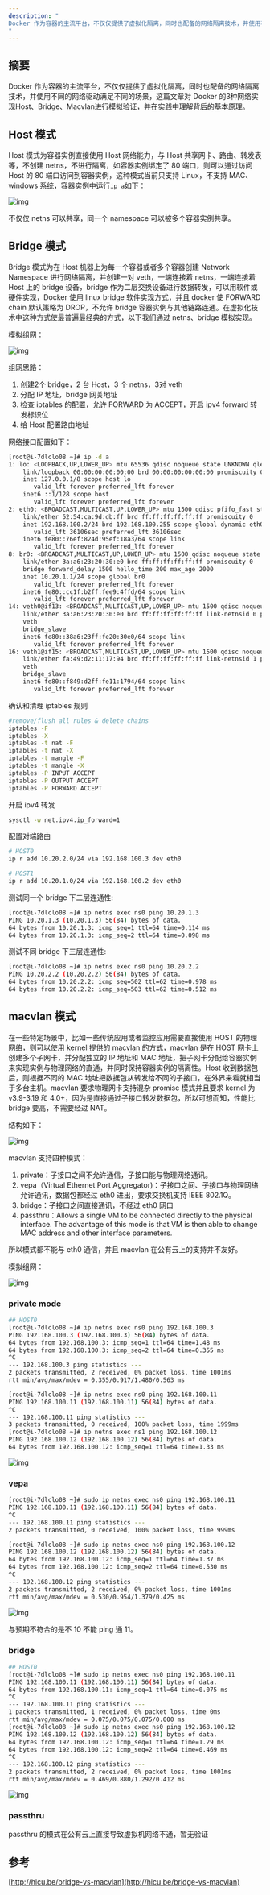 ```yaml
---
description: "
Docker 作为容器的主流平台，不仅仅提供了虚拟化隔离，同时也配备的网络隔离技术，并使用不同的网络驱动满足不同的场景，这篇文章对 Docker 的3种网络实现Host、Bridge、Macvlan进行模拟验证，并在实践中理解背后的基本原理。
"
---
```


## 摘要

Docker 作为容器的主流平台，不仅仅提供了虚拟化隔离，同时也配备的网络隔离技术，并使用不同的网络驱动满足不同的场景，这篇文章对 Docker 的3种网络实现Host、Bridge、Macvlan进行模拟验证，并在实践中理解背后的基本原理。

## Host 模式
Host 模式为容器实例直接使用 Host 网络能力，与 Host 共享网卡、路由、转发表等，不创建 netns，不进行隔离，如容器实例绑定了 80 端口，则可以通过访问 Host 的 80 端口访问到容器实例，这种模式当前只支持 Linux，不支持 MAC、windows 系统，容器实例中运行`ip a`如下：

![img](http://yangjunsss.github.io/images/docker_host.png)

不仅仅 netns 可以共享，同一个 namespace 可以被多个容器实例共享。

## Bridge 模式
Bridge 模式为在 Host 机器上为每一个容器或者多个容器创建 Network Namespace 进行网络隔离，并创建一对 veth，一端连接着 netns，一端连接着 Host 上的 bridge 设备，bridge 作为二层交换设备进行数据转发，可以用软件或硬件实现，Docker 使用 linux bridge 软件实现方式，并且 docker 使 FORWARD chain 默认策略为 DROP，不允许 bridge 容器实例与其他链路连通。在虚拟化技术中这种方式使最普遍最经典的方式，以下我们通过 netns、bridge 模拟实现。

模拟组网：

![img](http://yangjunsss.github.io/images/docker_bridge.png)

组网思路：
1. 创建2个 bridge，2 台 Host，3 个 netns，3对 veth
2. 分配 IP 地址，bridge 网关地址
3. 检查 iptables 的配置，允许 FORWARD 为 ACCEPT，开启 ipv4 forward 转发标识位
4. 给 Host 配置路由地址

网络接口配置如下：

```sh
[root@i-7dlclo08 ~]# ip -d a
1: lo: <LOOPBACK,UP,LOWER_UP> mtu 65536 qdisc noqueue state UNKNOWN qlen 1
    link/loopback 00:00:00:00:00:00 brd 00:00:00:00:00:00 promiscuity 0
    inet 127.0.0.1/8 scope host lo
       valid_lft forever preferred_lft forever
    inet6 ::1/128 scope host
       valid_lft forever preferred_lft forever
2: eth0: <BROADCAST,MULTICAST,UP,LOWER_UP> mtu 1500 qdisc pfifo_fast state UP qlen 1000
    link/ether 52:54:ca:9d:db:ff brd ff:ff:ff:ff:ff:ff promiscuity 0
    inet 192.168.100.2/24 brd 192.168.100.255 scope global dynamic eth0
       valid_lft 36106sec preferred_lft 36106sec
    inet6 fe80::76ef:824d:95ef:18a3/64 scope link
       valid_lft forever preferred_lft forever
8: br0: <BROADCAST,MULTICAST,UP,LOWER_UP> mtu 1500 qdisc noqueue state UP qlen 1000
    link/ether 3a:a6:23:20:30:e0 brd ff:ff:ff:ff:ff:ff promiscuity 0
    bridge forward_delay 1500 hello_time 200 max_age 2000
    inet 10.20.1.1/24 scope global br0
       valid_lft forever preferred_lft forever
    inet6 fe80::cc1f:b2ff:fee9:4ffd/64 scope link
       valid_lft forever preferred_lft forever
14: veth0@if13: <BROADCAST,MULTICAST,UP,LOWER_UP> mtu 1500 qdisc noqueue master br0 state UP qlen 1000
    link/ether 3a:a6:23:20:30:e0 brd ff:ff:ff:ff:ff:ff link-netnsid 0 promiscuity 1
    veth
    bridge_slave
    inet6 fe80::38a6:23ff:fe20:30e0/64 scope link
       valid_lft forever preferred_lft forever
16: veth1@if15: <BROADCAST,MULTICAST,UP,LOWER_UP> mtu 1500 qdisc noqueue master br0 state UP qlen 1000
    link/ether fa:49:d2:11:17:94 brd ff:ff:ff:ff:ff:ff link-netnsid 1 promiscuity 1
    veth
    bridge_slave
    inet6 fe80::f849:d2ff:fe11:1794/64 scope link
       valid_lft forever preferred_lft forever
```

确认和清理 iptables 规则
```sh
#remove/flush all rules & delete chains
iptables -F
iptables -X
iptables -t nat -F
iptables -t nat -X
iptables -t mangle -F
iptables -t mangle -X
iptables -P INPUT ACCEPT
iptables -P OUTPUT ACCEPT
iptables -P FORWARD ACCEPT
```

开启 ipv4 转发
```sh
sysctl -w net.ipv4.ip_forward=1
```

配置对端路由
```sh
# HOST0
ip r add 10.20.2.0/24 via 192.168.100.3 dev eth0

# HOST1
ip r add 10.20.1.0/24 via 192.168.100.2 dev eth0
```

测试同一个 bridge 下二层连通性:

```sh
[root@i-7dlclo08 ~]# ip netns exec ns0 ping 10.20.1.3
PING 10.20.1.3 (10.20.1.3) 56(84) bytes of data.
64 bytes from 10.20.1.3: icmp_seq=1 ttl=64 time=0.114 ms
64 bytes from 10.20.1.3: icmp_seq=2 ttl=64 time=0.098 ms
```

测试不同 bridge 下三层连通性:
```sh
[root@i-7dlclo08 ~]# ip netns exec ns0 ping 10.20.2.2
PING 10.20.2.2 (10.20.2.2) 56(84) bytes of data.
64 bytes from 10.20.2.2: icmp_seq=502 ttl=62 time=0.978 ms
64 bytes from 10.20.2.2: icmp_seq=503 ttl=62 time=0.512 ms
```

## macvlan 模式
在一些特定场景中，比如一些传统应用或者监控应用需要直接使用 HOST 的物理网络，则可以使用 kernel 提供的 macvlan 的方式，macvlan 是在 HOST 网卡上创建多个子网卡，并分配独立的 IP 地址和 MAC 地址，把子网卡分配给容器实例来实现实例与物理网络的直通，并同时保持容器实例的隔离性。Host 收到数据包后，则根据不同的 MAC 地址把数据包从转发给不同的子接口，在外界来看就相当于多台主机。macvlan 要求物理网卡支持混杂 promisc 模式并且要求 kernel 为 v3.9-3.19 和 4.0+，因为是直接通过子接口转发数据包，所以可想而知，性能比 bridge 要高，不需要经过 NAT。

结构如下：

![img](http://yangjunsss.github.io/images/macvlan/docker_macvlan_subeth.png)

macvlan 支持四种模式：
1. private：子接口之间不允许通信，子接口能与物理网络通讯。
2. vepa（Virtual Ethernet Port Aggregator)：子接口之间、子接口与物理网络允许通讯，数据包都经过 eth0 进出，要求交换机支持 IEEE 802.1Q。
3. bridge：子接口之间直接通讯，不经过 eth0 网口
4. passthru：Allows a single VM to be connected directly to the physical interface. The advantage of this mode is that VM is then able to change MAC address and other interface parameters.

所以模式都不能与 eth0 通信，并且 macvlan 在公有云上的支持并不友好。

模拟组网：

![img](http://yangjunsss.github.io/images/macvlan/docker_macvlan.png)

### private mode

```sh
## HOST0
[root@i-7dlclo08 ~]# ip netns exec ns0 ping 192.168.100.3
PING 192.168.100.3 (192.168.100.3) 56(84) bytes of data.
64 bytes from 192.168.100.3: icmp_seq=1 ttl=64 time=1.48 ms
64 bytes from 192.168.100.3: icmp_seq=2 ttl=64 time=0.355 ms
^C
--- 192.168.100.3 ping statistics ---
2 packets transmitted, 2 received, 0% packet loss, time 1001ms
rtt min/avg/max/mdev = 0.355/0.917/1.480/0.563 ms

[root@i-7dlclo08 ~]# ip netns exec ns0 ping 192.168.100.11
PING 192.168.100.11 (192.168.100.11) 56(84) bytes of data.
^C
--- 192.168.100.11 ping statistics ---
3 packets transmitted, 0 received, 100% packet loss, time 1999ms
[root@i-7dlclo08 ~]# ip netns exec ns1 ping 192.168.100.12
PING 192.168.100.12 (192.168.100.12) 56(84) bytes of data.
64 bytes from 192.168.100.12: icmp_seq=1 ttl=64 time=1.33 ms
```
![img](http://yangjunsss.github.io/images/macvlan/macvlan_private.png)

### vepa

```sh
[root@i-7dlclo08 ~]# sudo ip netns exec ns0 ping 192.168.100.11
PING 192.168.100.11 (192.168.100.11) 56(84) bytes of data.
^C
--- 192.168.100.11 ping statistics ---
2 packets transmitted, 0 received, 100% packet loss, time 999ms

[root@i-7dlclo08 ~]# sudo ip netns exec ns0 ping 192.168.100.12
PING 192.168.100.12 (192.168.100.12) 56(84) bytes of data.
64 bytes from 192.168.100.12: icmp_seq=1 ttl=64 time=1.37 ms
64 bytes from 192.168.100.12: icmp_seq=2 ttl=64 time=0.530 ms
^C
--- 192.168.100.12 ping statistics ---
2 packets transmitted, 2 received, 0% packet loss, time 1001ms
rtt min/avg/max/mdev = 0.530/0.954/1.379/0.425 ms
```

![img](http://yangjunsss.github.io/images/macvlan/macvlan_vepa.png)

与预期不符合的是不 10 不能 ping 通 11。

### bridge

```sh
## HOST0
[root@i-7dlclo08 ~]# sudo ip netns exec ns0 ping 192.168.100.11
PING 192.168.100.11 (192.168.100.11) 56(84) bytes of data.
64 bytes from 192.168.100.11: icmp_seq=1 ttl=64 time=0.075 ms
^C
--- 192.168.100.11 ping statistics ---
1 packets transmitted, 1 received, 0% packet loss, time 0ms
rtt min/avg/max/mdev = 0.075/0.075/0.075/0.000 ms
[root@i-7dlclo08 ~]# sudo ip netns exec ns0 ping 192.168.100.12
PING 192.168.100.12 (192.168.100.12) 56(84) bytes of data.
64 bytes from 192.168.100.12: icmp_seq=1 ttl=64 time=1.29 ms
64 bytes from 192.168.100.12: icmp_seq=2 ttl=64 time=0.469 ms
^C
--- 192.168.100.12 ping statistics ---
2 packets transmitted, 2 received, 0% packet loss, time 1001ms
rtt min/avg/max/mdev = 0.469/0.880/1.292/0.412 ms
```

![img](http://yangjunsss.github.io/images/macvlan/macvlan_bridge.png)

### passthru

passthru 的模式在公有云上直接导致虚拟机网络不通，暂无验证


## 参考

[http://hicu.be/bridge-vs-macvlan](http://hicu.be/bridge-vs-macvlan)
